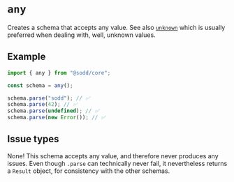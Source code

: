 # `any`

Creates a schema that accepts any value. See also [`unknown`](/api/schemas/unknown) which is usually preferred when dealing with, well, unknown values.

## Example

```ts
import { any } from "@sodd/core";

const schema = any();

schema.parse("sodd"); // ✅
schema.parse(42); // ✅
schema.parse(undefined); // ✅
schema.parse(new Error()); // ✅
```

## Issue types

None! This schema accepts any value, and therefore never produces any issues. Even though `.parse` can technically never fail, it nevertheless returns a `Result` object, for consistency with the other schemas.

